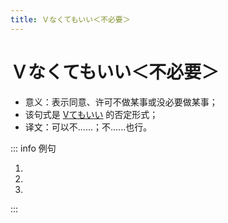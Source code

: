 ```yaml
---
title: Ｖなくてもいい＜不必要＞
---
```


# Ｖなくてもいい＜不必要＞

- 意义：表示同意、许可不做某事或没必要做某事；
- <grammer-content sentence="接续：**「Ｖない」**先变为**「Ｖなく」**，然后加**「てもいい」。**" inline /> 该句式是 <u>[Ⅴてもいい](./1-10-1.md)</u> 的否定形式；
- 译文：可以不......；不......也行。

::: info 例句

1. <grammer-content sentence="[靴/くつ]、**[脱/ぬ]がなくてもいい**ですよ。" trans="不脱鞋子也没事儿。" />
2. <grammer-content sentence="もう[薬/くすり]を**[飲/の]まなくてもいい**ですよ。" trans="你可以不吃药了。" />
3. <grammer-content sentence="[忙/いそが]しいときは、**[行/い]かなくてもいい**。" trans="忙的时候不去也没关系。" />

:::

